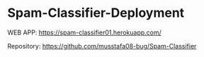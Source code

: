 # Spam-Classifier-Deployment

WEB APP: https://spam-classifier01.herokuapp.com/

Repository: https://github.com/musstafa08-bug/Spam-Classifier
